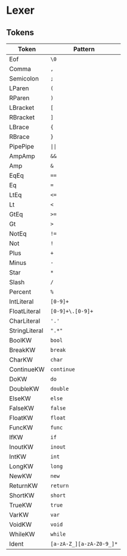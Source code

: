 
# Lexer

## Tokens

| Token | Pattern |
|---|---|
| Eof | `\0` |
| Comma | `,` |
| Semicolon | `;` |
| LParen | `(` |
| RParen | `)` |
| LBracket | `[` |
| RBracket | `]` |
| LBrace | `{` |
| RBrace | `}` |
| PipePipe | `\|\|` |
| AmpAmp | `&&` |
| Amp | `&` |
| EqEq | `==` |
| Eq | `=` |
| LtEq | `<=` |
| Lt | `<` |
| GtEq | `>=` |
| Gt | `>` |
| NotEq | `!=` |
| Not | `!` |
| Plus | `+` |
| Minus | `-` |
| Star | `*` |
| Slash | `/` |
| Percent | `%` |
| IntLiteral | `[0-9]+` |
| FloatLiteral | `[0-9]+\.[0-9]+` |
| CharLiteral | `'.'` |
| StringLiteral | `".*"` |
| BoolKW | `bool` |
| BreakKW | `break` |
| CharKW | `char` |
| ContinueKW | `continue` |
| DoKW | `do` |
| DoubleKW | `double` |
| ElseKW | `else` |
| FalseKW | `false` |
| FloatKW | `float` |
| FuncKW | `func` |
| IfKW | `if` |
| InoutKW | `inout` |
| IntKW | `int` |
| LongKW | `long` |
| NewKW | `new` |
| ReturnKW | `return` |
| ShortKW | `short` |
| TrueKW | `true` |
| VarKW | `var` |
| VoidKW | `void` |
| WhileKW | `while` |
| Ident | `[a-zA-Z_][a-zA-Z0-9_]*` |
